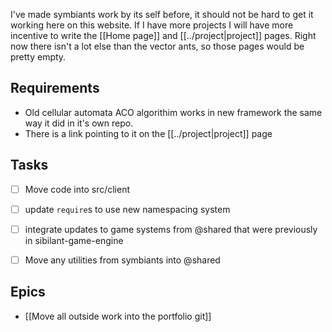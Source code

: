 I've made symbiants work by its self before, it should not be hard to get it working here on this website. If I have more projects I will have more incentive to write the [[Home page]] and [[../project|project]] pages. Right now there isn't a lot else than the vector ants, so those pages would be pretty empty.

## Requirements
- Old cellular automata ACO algorithim works in new framework the same way it did in it's own repo.
- There is a link pointing to it on the [[../project|project]] page

## Tasks

- [ ] Move code into src/client
- [ ] update `require`s to use new namespacing system
- [ ] integrate updates to game systems from @shared that were previously in sibilant-game-engine
- [ ] Move any utilities from symbiants into @shared


## Epics
- [[Move all outside work into the portfolio git]]